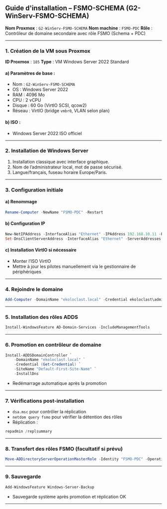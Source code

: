## Guide d'installation – FSMO-SCHEMA (G2-WinServ-FSMO-SCHEMA)

**Nom Proxmox** : `G2-WinServ-FSMO-SCHEMA`
**Nom machine** : `FSMO-PDC`
**Rôle** : Contrôleur de domaine secondaire avec rôle FSMO (Schema + PDC)

---

### 1. Création de la VM sous Proxmox

**ID Proxmox** : `185`
**Type** : VM Windows Server 2022 Standard

#### a) Paramètres de base :

* Nom : `G2-WinServ-FSMO-SCHEMA`
* OS : Windows Server 2022
* RAM : 4096 Mo
* CPU : 2 vCPU
* Disque : 60 Go (VirtIO SCSI, qcow2)
* Réseau : VirtIO (bridge `vmbr0`, VLAN selon plan)

#### b) ISO :

* Windows Server 2022 ISO officiel

---

### 2. Installation de Windows Server

1. Installation classique avec interface graphique.
2. Nom de l’administrateur local, mot de passe sécurisé.
3. Langue/français, fuseau horaire Europe/Paris.

---

### 3. Configuration initiale

#### a) Renommage

```powershell
Rename-Computer -NewName "FSMO-PDC" -Restart
```

#### b) Configuration IP

```powershell
New-NetIPAddress -InterfaceAlias "Ethernet" -IPAddress 192.168.10.11 -PrefixLength 24 -DefaultGateway 192.168.10.1
Set-DnsClientServerAddress -InterfaceAlias "Ethernet" -ServerAddresses 192.168.10.10
```

#### c) Installation VirtIO si nécessaire

* Monter l’ISO VirtIO
* Mettre à jour les pilotes manuellement via le gestionnaire de périphériques

---

### 4. Rejoindre le domaine

```powershell
Add-Computer -DomainName "ekoloclast.local" -Credential ekoloclast\administrateur -Restart
```

---

### 5. Installation des rôles ADDS

```powershell
Install-WindowsFeature AD-Domain-Services -IncludeManagementTools
```

---

### 6. Promotion en contrôleur de domaine

```powershell
Install-ADDSDomainController `
    -DomainName "ekoloclast.local" `
    -Credential (Get-Credential) `
    -SiteName "Default-First-Site-Name" `
    -InstallDns
```

* Redémarrage automatique après la promotion

---

### 7. Vérifications post-installation

* `dsa.msc` pour contrôler la réplication
* `netdom query fsmo` pour vérifier la détention des rôles
* Réplication :

```powershell
repadmin /replsummary
```

---

### 8. Transfert des rôles FSMO (facultatif si prévu)

```powershell
Move-ADDirectoryServerOperationMasterRole -Identity "FSMO-PDC" -OperationMasterRole SchemaMaster, PDCEmulator
```

---

### 9. Sauvegarde

```powershell
Add-WindowsFeature Windows-Server-Backup
```

* Sauvegarde système après promotion et réplication OK

---
